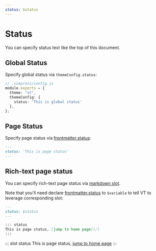 ```yaml
---
status: $status
---
```


# Status

You can specify status text like the top of this document.

## Global Status

Specify global status via `themeConfig.status`:

```ts
// .vuepress/config.js
module.exports = {
  theme: "vt",
  themeConfig: {
    status: 'This is global status'
  },
};
```

## Page Status

Specify page status via [frontmatter.status](https://vuepress.vuejs.org/guide/frontmatter.html):


```md
---
status: 'This is page status'
---
```

## Rich-text page status

You can specify rich-text page status via [markdown slot](https://vuepress.vuejs.org/guide/markdown-slot.html).

Note that you'll need declare [frontmatter.status](https://vuepress.vuejs.org/guide/frontmatter.html) to `$variable` to tell VT to leverage corresponding slot:

```md
---
status: $status
---

::: status
This is page status, [jump to home page](/)
:::
```

::: slot status
This is page status, [jump to home page](/)
:::